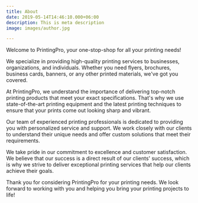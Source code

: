 ```yaml
---
title: About
date: 2019-05-14T14:46:10.000+06:00
description: This is meta description
image: images/author.jpg

---
```

Welcome to PrintingPro, your one-stop-shop for all your printing needs!

We specialize in providing high-quality printing services to businesses, organizations, and individuals. Whether you need flyers, brochures, business cards, banners, or any other printed materials, we've got you covered.

At PrintingPro, we understand the importance of delivering top-notch printing products that meet your exact specifications. That's why we use state-of-the-art printing equipment and the latest printing techniques to ensure that your prints come out looking sharp and vibrant.

Our team of experienced printing professionals is dedicated to providing you with personalized service and support. We work closely with our clients to understand their unique needs and offer custom solutions that meet their requirements.

We take pride in our commitment to excellence and customer satisfaction. We believe that our success is a direct result of our clients' success, which is why we strive to deliver exceptional printing services that help our clients achieve their goals.

Thank you for considering PrintingPro for your printing needs. We look forward to working with you and helping you bring your printing projects to life!